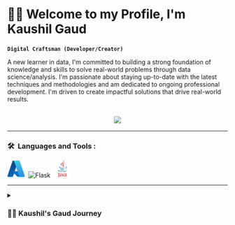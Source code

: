 # 🏄‍♂️ Welcome to my Profile, I'm Kaushil Gaud

**`Digital Craftsman (Developer/Creator)`**

A new learner in data, I'm committed to building a strong foundation of knowledge and skills to solve real-world problems through data science/analysis. I'm passionate about staying up-to-date with the latest techniques and methodologies and am dedicated to ongoing professional development. I'm driven to create impactful solutions that drive real-world results.

<p align="center">
  <br>
  <img src="https://media4.giphy.com/media/gh0RRgkTXedvF0pDc0/giphy.gif?cid=ecf05e47wjnsbbien128y8hxcmhlrxmo3wheninhm395igoz&rid=giphy.gif&ct=g" />
  <br>
</p>

---

### 🛠 &nbsp;Languages and Tools :

<p>
<img src="https://github.com/devicons/devicon/blob/1119b9f84c0290e0f0b38982099a2bd027a48bf1/icons/azure/azure-original.svg" title="Azure" alt = "Azure" width="40" height="40"/>&nbsp; 
<img src="icons/flask/flask-original-wordmark.svg](https://github.com/devicons/devicon/blob/1119b9f84c0290e0f0b38982099a2bd027a48bf1/icons/flask/flask-original-wordmark.svg)" title="Flask" alt = "Flask" width="40" height="40"/>&nbsp; 
<img src="https://github.com/devicons/devicon/blob/master/icons/java/java-original-wordmark.svg" title="Java" alt="Java" width="40" height="40"/>&nbsp;

</p>

---
<details>
 <summary><h3>👨‍💻 Kaushil's Gaud Journey</h3></summary>
 I started my journey in the world of data as a curious learner, eager to understand how data works and how it can be used to make informed decisions. As I delved deeper, I realized my passion for the field and my desire to excel in it. I've been teaching myself about various data technologies and tools, constantly pushing myself to learn more and explore new areas. However, there's something that has always bothered me - the thought of settling for the safe route and not pursuing my dream of building something of my own. I want to challenge myself to get out of my comfort zone and turn my passion for data into a tangible product. So, I'm putting measures in place to streamline my learning and focus more time on building my own data project. By the end of 2023, I hope to have fulfilled my dream of creating something that will help people make better decisions with data. Stay tuned, because I'm just getting started.
---

### 🔥 &nbsp; My Stats :
[![GitHub Streak](http://github-readme-streak-stats.herokuapp.com?user=SIRKD9&theme=gruvbox)](https://git.io/streak-stats)

[![Top Langs](https://github-readme-stats.vercel.app/api/top-langs/?username=SIRKD9&layout=compact&theme=vision-friendly-dark)](https://github.com/anuraghazra/github-readme-stats)

---
